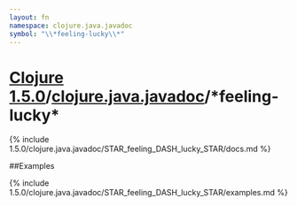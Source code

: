 ```yaml
---
layout: fn
namespace: clojure.java.javadoc
symbol: "\\*feeling-lucky\\*"
---
```


# [Clojure 1.5.0](../../)/[clojure.java.javadoc](../)/\*feeling-lucky\*

{% include 1.5.0/clojure.java.javadoc/STAR_feeling_DASH_lucky_STAR/docs.md %}

##Examples

{% include 1.5.0/clojure.java.javadoc/STAR_feeling_DASH_lucky_STAR/examples.md %}

